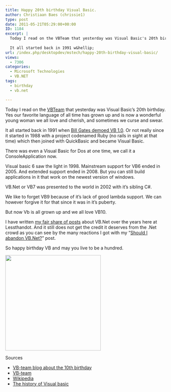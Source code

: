 ```yaml
---
title: Happy 20th birthday Visual Basic.
author: Christiaan Baes (chrissie1)
type: post
date: 2011-05-21T05:29:00+00:00
ID: 1184
excerpt: |
  Today I read on the VBTeam that yesterday was Visual Basic's 20th birthday. Yes our favorite language of all time has grown up and is now a wonderful young woman we all love and cherish, and sometimes we curse and swear.
  
  It all started back in 1991 w&hellip;
url: /index.php/desktopdev/mstech/happy-20th-birthday-visual-basic/
views:
  - 7306
categories:
  - Microsoft Technologies
  - VB.NET
tags:
  - birthday
  - vb.net

---
```

Today I read on the [VBTeam][1] that yesterday was Visual Basic&#8217;s 20th birthday. Yes our favorite language of all time has grown up and is now a wonderful young woman we all love and cherish, and sometimes we curse and swear.

It all started back in 1991 when [Bill Gates demoed VB 1.0][2]. Or not really since it started in 1988 with a project codenamed Ruby (no rails in sight at that time) which then joined with QuickBasic and became Visual Basic.

There was even a Visual Basic for Dos at one time, we call it a ConsoleApplication now.

Visual basic 6 saw the light in 1998. Mainstream support for VB6 ended in 2005. And extended support ended in 2008. But you can still build applications in it that work on the newest version of windows.

VB.Net or VB7 was presented to the world in 2002 with it&#8217;s sibling C#.

We like to forget VB9 because of it&#8217;s lack of good lambda support. We can however forgive it for that since it was in it&#8217;s puberty.

But now Vb is all grown up and we all love VB10. 

I have written [my fair share of posts][3] about VB.Net over the years here at Lessthandot. And it still does not get the credit it deserves from the .Net crowd as you can see by the many reactions I got with my &#8220;[Should I abandon VB.Net?][4]&#8221; post. 

<span class="MT_larger"><span class="MT_red">So happy birthday VB and may you live to be a hundred.</span></span>

<div class="image_block">
  <a href="/wp-content/uploads/users/chrissie1/birthday.png?mtime=1305962933"><img alt="" src="/wp-content/uploads/users/chrissie1/birthday.png?mtime=1305962933" width="300" height="300" /></a>
</div>

Sources

  * [VB-team blog about the 10th birthday][1]
  * [VB-team][5]
  * [Wikipedia][6]
  * [The history of Visual basic][7]

 [1]: http://blogs.msdn.com/b/vbteam/archive/2011/05/20/happy-20th-birthday-visual-basic.aspx
 [2]: http://www.youtube.com/watch?v=bMz2Mgs7UU0&feature=related
 [3]: /index.php/DesktopDev/c/MSTech/VBNET/
 [4]: /index.php/All/?p=1136
 [5]: http://blogs.msdn.com/b/vbteam/
 [6]: http://en.wikipedia.org/wiki/Visual_Basic
 [7]: http://www.johnsmiley.com/visualbasic/vbhistory.htm